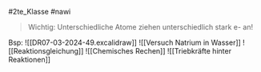 #2te_Klasse #nawi 

> Wichtig: Unterschiedliche Atome ziehen unterschiedlich stark e- an!

Bsp: 
![[DR07-03-2024-49.excalidraw]]
![[Versuch Natrium in Wasser]]
![[Reaktionsgleichung]]
![[Chemisches Rechen]]
![[Triebkräfte hinter Reaktionen]]